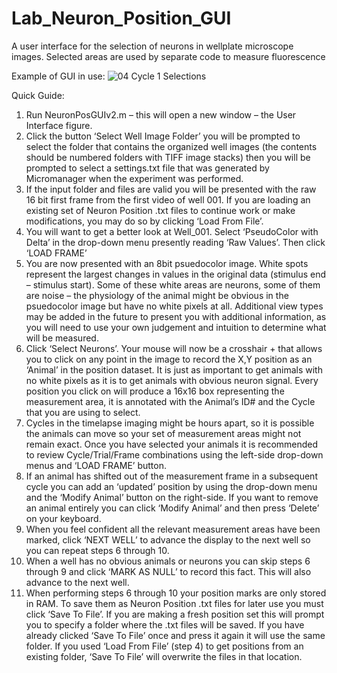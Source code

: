 # Lab_Neuron_Position_GUI
A user interface for the selection of neurons in wellplate microscope images. Selected areas are used by separate code to measure fluorescence

Example of GUI in use:
![04 Cycle 1 Selections](https://user-images.githubusercontent.com/87732400/139340213-a0cfd65c-2c59-4d87-8e28-ee610e1bdd76.png)

Quick Guide:
1)	Run NeuronPosGUIv2.m – this will open a new window – the User Interface figure.
2)	Click the button ‘Select Well Image Folder’ you will be prompted to select the folder that contains the organized well images (the contents should be numbered folders with TIFF image stacks) then you will be prompted to select a settings.txt file that was generated by Micromanager when the experiment was performed.
3)  If the input folder and files are valid you will be presented with the raw 16 bit first frame from the first video of well 001. If you are loading an existing set of Neuron Position .txt files to continue work or make modifications, you may do so by clicking ‘Load From File’.
4)  You will want to get a better look at Well_001. Select ‘PseudoColor with Delta’ in the drop-down menu presently reading ‘Raw Values’. Then click ‘LOAD FRAME’
5)  You are now presented with an 8bit psuedocolor image. White spots represent the largest changes in values in the original data (stimulus end – stimulus start). Some of these white areas are neurons, some of them are noise – the physiology of the animal might be obvious in the psuedocolor image but have no white pixels at all. Additional view types may be added in the future to present you with additional information, as you will need to use your own judgement and intuition to determine what will be measured.
6)  Click ‘Select Neurons’. Your mouse will now be a crosshair + that allows you to click on any point in the image to record the X,Y position as an ‘Animal’ in the position dataset. It is just as important to get animals with no white pixels as it is to get animals with obvious neuron signal. Every position you click on will produce a 16x16 box representing the measurement area, it is annotated with the Animal’s ID# and the Cycle that you are using to select.
7)  Cycles in the timelapse imaging might be hours apart, so it is possible the animals can move so your set of measurement areas might not remain exact. Once you have selected your animals it is recommended to review Cycle/Trial/Frame combinations using the left-side drop-down menus and ‘LOAD FRAME’ button.
8)  If an animal has shifted out of the measurement frame in a subsequent cycle you can add an ‘updated’ position by using the drop-down menu and the ‘Modify Animal’ button on the right-side. If you want to remove an animal entirely you can click ‘Modify Animal’ and then press ‘Delete’ on your keyboard.
9)  When you feel confident all the relevant measurement areas have been marked, click ‘NEXT WELL’ to advance the display to the next well so you can repeat steps 6 through 10.
10)  When a well has no obvious animals or neurons you can skip steps 6 through 9 and click ‘MARK AS NULL’ to record this fact. This will also advance to the next well.
11)  When performing steps 6 through 10 your position marks are only stored in RAM. To save them as Neuron Position .txt files for later use you must click ‘Save To File’. If you are making a fresh position set this will prompt you to specify a folder where the .txt files will be saved. If you have already clicked ‘Save To File’ once and press it again it will use the same folder. If you used ‘Load From File’ (step 4) to get positions from an existing folder, ‘Save To File’ will overwrite the files in that location.
